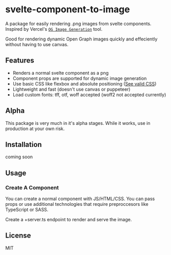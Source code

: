 # svelte-component-to-image

A package for easily rendering .png images from svelte components. Inspired by Vercel's
[`OG Image Generation`](https://vercel.com/docs/concepts/functions/edge-functions/og-image-generation) tool.

Good for rendering dynamic Open Graph images quickly and effeciently without having to use canvas.

## Features

- Renders a normal svelte component as a png
- Component props are supported for dynamic image generation
- Use basic CSS like flexbox and absolute positioning ([See valid CSS](https://github.com/vercel/satori#css))
- Lightweight and fast (doesn't use canvas or puppeteer)
- Load custom fonts: tff, otf, woff accepted (woff2 not accepted currently)

## Alpha

This package is very much in it's alpha stages. While it works, use in production at your own risk.

## Installation

coming soon

## Usage

### Create A Component

You can create a normal component with JS/HTML/CSS. You can pass props or use additional technologies
that require preproccesors like TypeScript or SASS.

Create a +server.ts endpoint to render and serve the image.


## License

MIT

